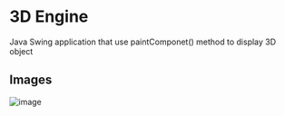 # 3D Engine
Java Swing application that use paintComponet() method to display 3D object

## Images
![image](https://github.com/matteo-dinoia/engine-3d/assets/73781428/a2f5a22d-1290-4b81-8e29-369cc98e2737)
